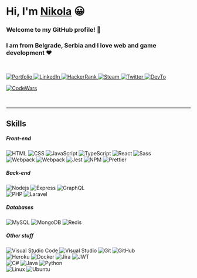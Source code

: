 <h1>
  Hi, I'm 
  <a href="https://niksimon.com" target="_blank">Nikola</a> 😀
</h1>

<h3>Welcome to my GitHub profile! 👊</h3>
<h3>I am from Belgrade, Serbia and I love web and game development ❤️</h3>

<br />

<p>
  <a href="https://niksimon.com" title="Nikola Simonovic Portfolio Website">
    <img 
      src="https://img.shields.io/badge/niksimon.com-5522FA?style=flat-square&labelColor=5522FA&logo=vFairs&logoColor=white&link=https://niksimon.com"
      alt="Portfolio" 
    />
  </a> 
  <a href="https://www.linkedin.com/in/niksimon" title="Nikola Simonovic LinkedIn page">
    <img
      src="https://img.shields.io/badge/@niksimon-0077B5?style=flat-square&labelColor=0077B5&logo=LinkedIn&link=https://www.linkedin.com/in/niksimon"
      alt="LinkedIn" 
    />
  </a> 
  <a href="https://www.hackerrank.com/niksimon" title="Nikola Simonovic HackerRank page">
    <img
      src="https://img.shields.io/badge/@niksimon-2e2e2e?style=flat-square&labelColor=2e2e2e&logo=HackerRank&link=https://www.hackerrank.com/niksimon"
      alt="HackerRank"
    />
  </a> 
  <a href="https://steamcommunity.com/id/itsmesimon/" title="Nikola Simonovic Steam page">
    <img
      src="https://img.shields.io/badge/@itsmesimon-1f1f1f?style=flat-square&labelColor=1f1f1f&logo=Steam&link=https://steamcommunity.com/id/itsmesimon/"
      alt="Steam" 
    />
  </a> 
  <a href="https://twitter.com/hiitssimon" title="Nikola Simonovic Twitter page">
    <img
      src="https://img.shields.io/badge/@hiitssimon-1DA1F2?style=flat-square&labelColor=1DA1F2&logo=Twitter&logoColor=white&link=https://twitter.com/hiitssimon"
      alt="Twitter" 
    />
  </a> 
  <a href="https://dev.to/niksimon" title="Nikola Simonovic dev.to page">
    <img
      src="https://img.shields.io/badge/@niksimon-1f1f1f?style=flat-square&amp;labelColor=1f1f1f&logo=dev.to&link=https://dev.to/niksimon"
      alt="DevTo" 
    />
  </a> 
</p>

<p>
  <a href="https://www.codewars.com/users/niksimon" title="Nikola Simonovic CodeWars Profile">
    <img 
      src="https://www.codewars.com/users/niksimon/badges/small"
      alt="CodeWars" 
    />
  </a> 
</p>

<br />
<hr />

<h2>Skills</h2>

<h5>Front-end</h5>
<p>
  <img alt="HTML" src="https://img.shields.io/badge/HTML-E34F26?logo=html5&style=flat-square&logoColor=white" />
  <img alt="CSS" src="https://img.shields.io/badge/CSS-1572B6?logo=css3&style=flat-square&logoColor=white" />
  <img alt="JavaScript" src="https://img.shields.io/badge/JavaScript-F7DF1E?logo=javascript&style=flat-square&logoColor=black" />
  <img alt="TypeScript" src="https://img.shields.io/badge/-TypeScript-007ACC?style=flat-square&logo=typescript&logoColor=white" />  
  <img alt="React" src="https://img.shields.io/badge/-React-45b8d8?style=flat-square&logo=react&logoColor=white" />
  <img alt="Sass" src="https://img.shields.io/badge/-Sass-CC6699?style=flat-square&logo=sass&logoColor=white" />
  <br />
  <img alt="Webpack" src="https://img.shields.io/badge/-jQuery-0769AD?style=flat-square&logo=jQuery&logoColor=white" /> 
  <img alt="Webpack" src="https://img.shields.io/badge/-Webpack-8DD6F9?style=flat-square&logo=webpack&logoColor=white" /> 
  <img alt="Jest" src="https://img.shields.io/badge/-Jest-C21325?style=flat-square&logo=Jest&logoColor=white" />
  <img alt="NPM" src="https://img.shields.io/badge/-NPM-CB3837?style=flat-square&logo=NPM&logoColor=white" />
  <img alt="Prettier" src="https://img.shields.io/badge/-Prettier-F7B93E?style=flat-square&logo=prettier&logoColor=white" />
  <br />
</p>

<h5>Back-end</h5>
<p>
  <img alt="Nodejs" src="https://img.shields.io/badge/-Nodejs-43853d?style=flat-square&logo=Node.js&logoColor=white" />
  <img alt="Express" src="https://img.shields.io/badge/-Express-cccccc?style=flat-square&logo=Express&logoColor=white" />
  <img alt="GraphQL" src="https://img.shields.io/badge/-GraphQL-E10098?style=flat-square&logo=graphql&logoColor=white" />
  <br />
  <img alt="PHP" src="https://img.shields.io/badge/-PHP-777BB4?style=flat-square&logo=PHP&logoColor=white" />
  <img alt="Laravel" src="https://img.shields.io/badge/-Laravel-FF2D20?style=flat-square&logo=Laravel&logoColor=white" />
</p>

<h5>Databases</h5>
<p>
  <img alt="MySQL" src="https://img.shields.io/badge/-MySQL-4479A1?style=flat-square&logo=MySQL&logoColor=white" />
  <img alt="MongoDB" src="https://img.shields.io/badge/-MongoDB-13aa52?style=flat-square&logo=mongodb&logoColor=white" />
  <img alt="Redis" src="https://img.shields.io/badge/-Redis-DC382D?style=flat-square&logo=Redis&logoColor=white" />
</p>

<h5>Other stuff</h5>
<p>
  <img alt="Visual Studio Code" src="https://img.shields.io/badge/-Visual_Studio_Code-007ACC?style=flat-square&logo=Visual+Studio+Code&logoColor=white" />
  <img alt="Visual Studio" src="https://img.shields.io/badge/-Visual_Studio-5C2D91?style=flat-square&logo=Visual+Studio&logoColor=white" />
  <img alt="Git" src="https://img.shields.io/badge/-Git-F05032?style=flat-square&logo=git&logoColor=white" />
  <img alt="GitHub" src="https://img.shields.io/badge/-GitHub-181717?style=flat-square&logo=GitHub&logoColor=white" />
  <br />
  <img alt="Heroku" src="https://img.shields.io/badge/-Heroku-430098?style=flat-square&logo=Heroku&logoColor=white" />
  <img alt="Docker" src="https://img.shields.io/badge/-Docker-46a2f1?style=flat-square&logo=docker&logoColor=white" />
  <img alt="Jira" src="https://img.shields.io/badge/-Jira-0052CC?style=flat-square&logo=Jira&logoColor=white" />
  <img alt="JWT" src="https://img.shields.io/badge/-JWT-000000?style=flat-square&logo=JSON+Web+Tokens&logoColor=white" />
  <br />
  <img alt="C#" src="https://img.shields.io/badge/-C_Sharp-239120?style=flat-square&logo=C+Sharp&logoColor=white" />
  <img alt="Java" src="https://img.shields.io/badge/-Java-007396?style=flat-square&logo=Java&logoColor=white" />
  <img alt="Python" src="https://img.shields.io/badge/-Python-3776AB?style=flat-square&logo=Python&logoColor=white" />
  <br />
  <img alt="Linux" src="https://img.shields.io/badge/-Linux-FCC624?style=flat-square&logo=Linux&logoColor=black" />
  <img alt="Ubuntu" src="https://img.shields.io/badge/-Ubuntu-E95420?style=flat-square&logo=Ubuntu&logoColor=white" />
</p>

<!--
**niksimon/niksimon** is a ✨ _special_ ✨ repository because its `README.md` (this file) appears on your GitHub profile.

Here are some ideas to get you started:

- 🔭 I’m currently working on ...
- 🌱 I’m currently learning ...
- 👯 I’m looking to collaborate on ...
- 🤔 I’m looking for help with ...
- 💬 Ask me about ...
- 📫 How to reach me: ...
- 😄 Pronouns: ...
- ⚡ Fun fact: ...
-->
